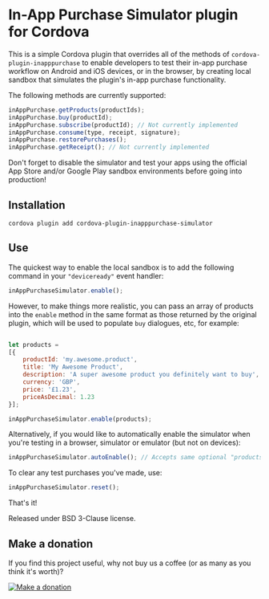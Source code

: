In-App Purchase Simulator plugin for Cordova
============================================

This is a simple Cordova plugin that overrides all of the methods of `cordova-plugin-inapppurchase` to enable developers to test their in-app purchase workflow on Android and iOS devices, or in the browser, by creating local sandbox that simulates the plugin's in-app purchase functionality.

The following methods are currently supported:

```javascript
inAppPurchase.getProducts(productIds);
inAppPurchase.buy(productId);
inAppPurchase.subscribe(productId); // Not currently implemented
inAppPurchase.consume(type, receipt, signature);
inAppPurchase.restorePurchases();
inAppPurchase.getReceipt(); // Not currently implemented
```

Don't forget to disable the simulator and test your apps using the official App Store and/or Google Play sandbox environments before going into production!

Installation
------------

```
cordova plugin add cordova-plugin-inapppurchase-simulator
```

Use
---

The quickest way to enable the local sandbox is to add the following command in your `"deviceready"` event handler:

```javascript
inAppPurchaseSimulator.enable();
```

However, to make things more realistic, you can pass an array of products into the `enable` method in the same format as those returned by the original plugin, which will be used to populate `buy` dialogues, etc, for example:

```javascript

let products =
[{
	productId: 'my.awesome.product',
	title: 'My Awesome Product',
	description: 'A super awesome product you definitely want to buy',
	currency: 'GBP',
	price: '£1.23',
	priceAsDecimal: 1.23
}];

inAppPurchaseSimulator.enable(products);
```

Alternatively, if you would like to automatically enable the simulator when you're testing in a browser, simulator or emulator (but not on devices):

```javascript
inAppPurchaseSimulator.autoEnable(); // Accepts same optional "products" parameter as above
```

To clear any test purchases you've made, use:

```javascript
inAppPurchaseSimulator.reset();
```

That's it!

Released under BSD 3-Clause license.

Make a donation
---------------

If you find this project useful, why not buy us a coffee (or as many as you think it's worth)?

[![Make a donation](https://www.paypalobjects.com/en_US/GB/i/btn/btn_donateCC_LG.gif)](http://bit.ly/2JsLDDE)
